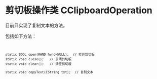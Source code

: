 # 剪切板操作类 CClipboardOperation

目前只实现了复制文本的方法。<br>

包括如下方法：
<code>

	static BOOL open(HWND hwnd=NULL);  // 打开剪切板
	static void close();   // 关闭剪切板
	static void clear();   // 清空剪切板

	static void copyText(CString txt);  // 复制文本

</code>
